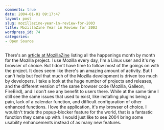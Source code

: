 ```yaml
---
comments: true
date: 2004-01-01 09:17:47
layout: post
slug: mozillazine-year-in-review-for-2003
title: MozillaZine Year in Review for 2003
wordpress_id: 74
categories:
- Open Source
---
```


There's an [article at MozillaZine](http://www.mozillazine.org/articles/article4138.html) listing all the happenings month by month for the Mozilla project. I use Mozilla every day, I'm a Linux user and it's my browser of choice. But I don't have time to follow most of the goings on with the project. It does seem like there's an amazing amount of activity. But I can't help but feel that much of the Mozilla development is driven too much by developers. I take a look at the huge number of projects and releases, and the different version of the same browser code (Mozilla, Galleon, FireBird), and I don't see any benefit to users there. While at the same time I still see the same issues that used to exist, like installing plugins being a pain, lack of a calendar function, and difficult configuration of other enhanced functions. I love the application, it's my browser of choice. I wouldn't trade the popup-blocker feature for the world, that is a fantastic function they came up with. I would just like to see 2004 bring some usability enhancements instead of as many new features.
